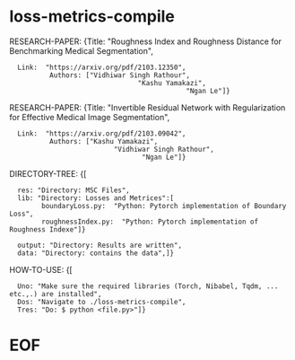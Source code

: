 # loss-metrics-compile

RESEARCH-PAPER:  {Title: "Roughness Index and Roughness Distance for Benchmarking Medical Segmentation",

      Link:  "https://arxiv.org/pdf/2103.12350",                                
              Authors: ["Vidhiwar Singh Rathour",
                                    "Kashu Yamakazi",
                                                "Ngan Le"]}  
                                                
RESEARCH-PAPER:  {Title: "Invertible Residual Network with Regularization for Effective Medical Image Segmentation",

      Link:  "https://arxiv.org/pdf/2103.09042",                                
              Authors: ["Kashu Yamakazi",
                              "Vidhiwar Singh Rathour",
                                     "Ngan Le"]}                                                       
                                                                                    
DIRECTORY-TREE: {[

      res: "Directory: MSC Files",
      lib: "Directory: Losses and Metrices":[
            boundaryLoss.py:  "Python: Pytorch implementation of Boundary Loss",
            roughnessIndex.py:  "Python: Pytorch implementation of Roughness Indexe"]}
            
      output: "Directory: Results are written",
      data: "Directory: contains the data",]}
                                       
HOW-TO-USE: {[

      Uno: "Make sure the required libraries (Torch, Nibabel, Tqdm, ... etc.,.) are installed",
      Dos: "Navigate to ./loss-metrics-compile",
      Tres: "Do: $ python <file.py>"]}
                               

#  EOF
                    
